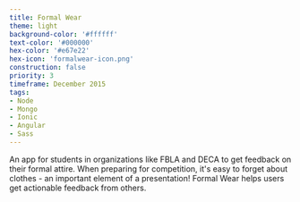 ```yaml
---
title: Formal Wear
theme: light
background-color: '#ffffff'
text-color: '#000000'
hex-color: '#e67e22'
hex-icon: 'formalwear-icon.png'
construction: false
priority: 3
timeframe: December 2015
tags:
- Node
- Mongo
- Ionic
- Angular
- Sass
---
```

An app for students in organizations like FBLA and DECA to get feedback on their formal attire. When preparing for competition, it\'s easy to forget about clothes - an important element of a presentation! Formal Wear helps users get actionable feedback from others.
<!-- more -->
